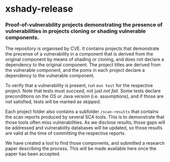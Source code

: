 # xshady-release

### Proof-of-vulnerability projects demonstrating the presence of vulnerabilities in projects cloning or shading vulnerable components.

The repository is organised by CVE. It contains projects that demonstrate the precense of a vulnerability in a component that is derived from the original component by means of shading or cloning, and does not declare a dependency to the original component.  The project titles are derived from the vulnerable component, and the poms in each project declare a dependency to the vulnerable component. 

To verify that a vulnerability is present, run `mvn test` for the respective project. Note that tests must _succeed_, not just _not fail_. Some tests declare preconditions on the OS or Java version (i.e. assumptions), and if those are not satisfied, tests will be marked as _skipped_. 

Each project folder also contains a subfolder `/scan-results` that contains the scan reports produced by several SCA tools. This is to demonstrate that those tools often miss vulnerabilities. As we disclose results, those gaps will be addressed and vulnerability databases will be updated, so those results are valid at the time of committing the respective reports.  

We have created a tool to find those components, and submitted a research paper describing the process. This will be made available here once the paper has been accepted. 
